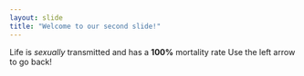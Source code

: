 ```yaml
---
layout: slide
title: "Welcome to our second slide!"
---
```

Life is *sexually* transmitted and has a **100%** mortality rate
Use the left arrow to go back!

